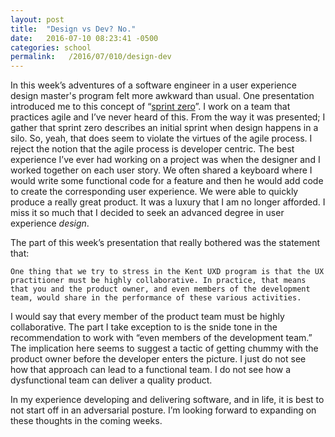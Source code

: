 ```yaml
---
layout: post
title:  "Design vs Dev? No."
date:   2016-07-10 08:23:41 -0500
categories: school
permalink:   /2016/07/010/design-dev
---
```

In this week’s adventures of a software engineer in a user experience design master's program felt more awkward than usual. One presentation introduced me to this concept of “[sprint zero](https://www.google.com/webhp?sourceid=chrome-instant&ion=1&espv=2&ie=UTF-8#q=sprint+zero)”. I work on a team that practices agile and I’ve never heard of this. From the way it was presented; I gather that sprint zero describes an initial sprint when design happens in a silo. So, yeah, that does seem to violate the virtues of the agile process. I reject the notion that the agile process is developer centric. The best experience I’ve ever had working on a project was when the designer and I worked together on each user story. We often shared a keyboard where I would write some functional code for a feature and then he would add code to create the corresponding user experience. We were able to quickly produce a really great product. It was a luxury that I am no longer afforded. I miss it so much that I decided to seek an advanced degree in user experience *design*.

The part of this week’s presentation that really bothered was the statement that:

```One thing that we try to stress in the Kent UXD program is that the UX practitioner must be highly collaborative. In practice, that means that you and the product owner, and even members of the development team, would share in the performance of these various activities.```

I would say that every member of the product team must be highly collaborative. The part I take exception to is the snide tone in the recommendation to work with “even members of the development team.” The implication here seems to suggest a tactic of getting chummy with the product owner before the developer enters the picture. I just do not see how that approach can lead to a functional team. I do not see how a dysfunctional team can deliver a quality product.

In my experience developing and delivering software, and in life, it is best to not start off in an adversarial posture. I’m looking forward to expanding on these thoughts in the coming weeks.

